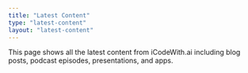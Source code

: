 ```yaml
---
title: "Latest Content"
type: "latest-content"
layout: "latest-content"
---
```


This page shows all the latest content from iCodeWith.ai including blog posts, podcast episodes, presentations, and apps.